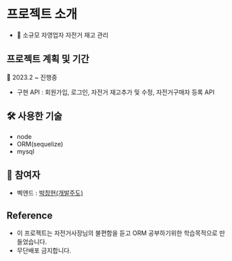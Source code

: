 # 프로젝트 소개

-   📢 소규모 자영업자 자전거 재고 관리

## 프로젝트 계획 및 기간

📆 2023.2 ~ 진행중

-   구현 API : 회원가입, 로그인, 자전거 재고추가 및 수정, 자전거구매자 등록 API

## 🛠 사용한 기술

-   node
-   ORM(sequelize)
-   mysql

## 👥 참여자

-   벡엔드 : [박창현(개발주도)](https://github.com/chp9419)

## Reference

-   이 프로젝트는 자전거사장님의 불편함을 듣고 ORM 공부하기위한 학습목적으로 만들었습니다.
-   무단배포 금지합니다.
